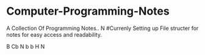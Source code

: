 # Computer-Programming-Notes
A Collection Of Programming Notes..
N
#Currenly Setting up File structer for notes for easy access and readability.


B
Cb
N b b
H
N
